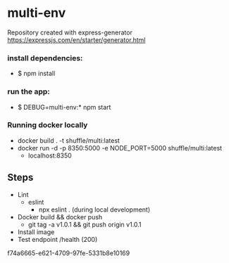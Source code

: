 # multi-env

Repository created with express-generator
https://expressjs.com/en/starter/generator.html

### install dependencies:

- $ npm install

### run the app:

- $ DEBUG=multi-env:\* npm start

### Running docker locally

- docker build . -t shuffle/multi:latest
- docker run -d -p 8350:5000 -e NODE_PORT=5000 shuffle/multi:latest
  - localhost:8350

## Steps

- Lint
  - eslint
    - npx eslint . (during local development)
- Docker build && docker push
    - git tag -a v1.0.1 && git push origin v1.0.1
- Install image
- Test endpoint /health (200)


f74a6665-e621-4709-97fe-5331b8e10169